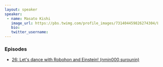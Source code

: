 ```yaml
---
layout: speaker
speaker:
 - name: Masato Kishi
   image_url: https://pbs.twimg.com/profile_images/731404459826274304/LlxsUqEl_400x400.jpg
   bio:
   twitter_username:
---
```


### Episodes

- [26: Let's dance with Robohon and Einstein! (nmin000,surounin)](/026/)

